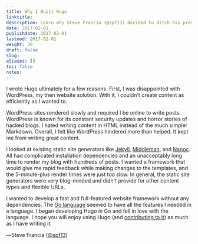 ```yaml
---
title: Why I Built Hugo
linktitle:
description: Learn why Steve Francia (@spf13) decided to ditch his previous content publishing workflow and develop Hugo in Golang.
date: 2017-02-01
publishdate: 2017-02-01
lastmod: 2017-02-01
weight: 30
draft: false
slug:
aliases: []
toc: false
notes:
---
```


I wrote Hugo ultimately for a few reasons. First, I was disappointed with WordPress, my then website solution. With it, I couldn't create content as efficiently as I wanted to.

WordPress sites rendered slowly and required I be online to write posts. WordPress is known for its constant security updates and horror stories of hacked blogs. I hated writing content in HTML instead of the much simpler Markdown. Overall, I felt like WordPress hindered more than helped. It kept me from writing great content.

I looked at existing static site generators like [Jekyll][], [Middleman][], and [Nanoc][]. All had complicated installation dependencies and an unacceptably long time to render my blog with hundreds of posts. I wanted a framework that would give me rapid feedback while making changes to the templates, and the 5-minute-plus render times were just too slow. In general, the static site generators were very blog-minded and didn't provide for other content types and flexible URLs.

I wanted to develop a fast and full-featured website framework without any dependencies. The [Go language][] seemed to have all the features I needed in a language. I began developing Hugo in Go and fell in love with the language. I hope you will enjoy using Hugo (and [contributing to it][]) as much as I have writing it.

&#8213;Steve Francia ([@spf13][])

[contributing to it]: https://github.com/spf13/hugo
[Go language]: https://golang.org/
[Jekyll]: https://jekyllrb.com/
[Middleman]: https://middlemanapp.com/
[Nanoc]: https://nanoc.ws/
[@spf13]: https://twitter.com/@spf13
